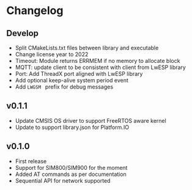 # Changelog

## Develop

- Split CMakeLists.txt files between library and executable
- Change license year to 2022
- Timeout: Module returns ERRMEM if no memory to allocate block
- MQTT: update client to be consistent with client from LwESP library
- Port: Add ThreadX port aligned with LwESP library
- Add optional keep-alive system period event
- Add `LWGSM ` prefix for debug messages

## v0.1.1

- Update CMSIS OS driver to support FreeRTOS aware kernel
- Update to support library.json for Platform.IO

## v0.1.0

- First release
- Support for SIM800/SIM900 for the moment
- Added AT commands as per documentation
- Sequential API for network supported
